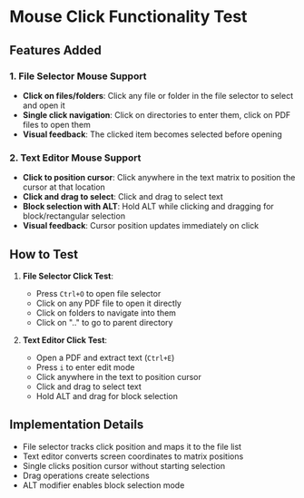 # Mouse Click Functionality Test

## Features Added

### 1. File Selector Mouse Support
- **Click on files/folders**: Click any file or folder in the file selector to select and open it
- **Single click navigation**: Click on directories to enter them, click on PDF files to open them
- **Visual feedback**: The clicked item becomes selected before opening

### 2. Text Editor Mouse Support
- **Click to position cursor**: Click anywhere in the text matrix to position the cursor at that location
- **Click and drag to select**: Click and drag to select text
- **Block selection with ALT**: Hold ALT while clicking and dragging for block/rectangular selection
- **Visual feedback**: Cursor position updates immediately on click

## How to Test

1. **File Selector Click Test**:
   - Press `Ctrl+O` to open file selector
   - Click on any PDF file to open it directly
   - Click on folders to navigate into them
   - Click on ".." to go to parent directory

2. **Text Editor Click Test**:
   - Open a PDF and extract text (`Ctrl+E`)
   - Press `i` to enter edit mode
   - Click anywhere in the text to position cursor
   - Click and drag to select text
   - Hold ALT and drag for block selection

## Implementation Details

- File selector tracks click position and maps it to the file list
- Text editor converts screen coordinates to matrix positions
- Single clicks position cursor without starting selection
- Drag operations create selections
- ALT modifier enables block selection mode